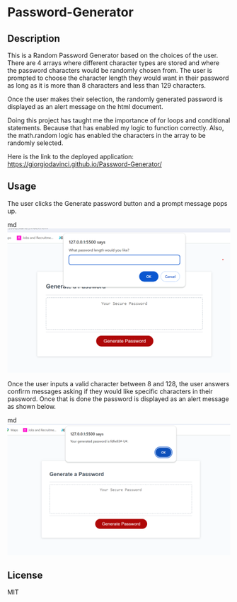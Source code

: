 # Password-Generator

## Description

This is a Random Password Generator based on the choices of the user. There are 4 arrays where different character types are stored and where the password characters would be randomly chosen from. The user is prompted to choose the character length they would want in their password as long as it is more than 8 characters and less than 129 characters.

Once the user makes their selection, the randomly generated password is displayed as an alert message on the html document.

Doing this project has taught me the importance of for loops and conditional statements. Because that has enabled my logic to function correctly. Also, the math.random logic has enabled the characters in the array to be randomly selected.

Here is the link to the deployed application: https://giorgiodavinci.github.io/Password-Generator/

## Usage
The user clicks the Generate password button and a prompt message pops up.

md
    ![alt text](/images/Example-usage-1.png)
    

Once the user inputs a valid character between 8 and 128, the user answers confirm messages asking if they would like specific characters in their password. Once that is done the password is displayed as an alert message as shown below.

md
    ![alt text](/images/Example-usage-2.png)


## License

MIT
